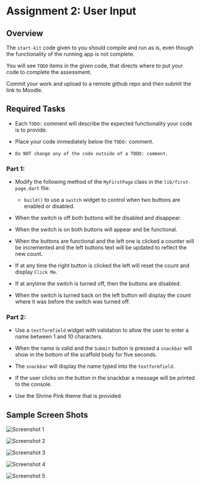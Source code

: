 # Assignment 2: User Input

## Overview

The `start-kit` code given to you should compile and run as is, even though the functionality of the running app is not complete.

You will see `TODO` items in the given code, that directs where to put your code to complete the assessment.

Commit your work and upload to a remote github repo and then submit the link to Moodle.

## Required Tasks

- Each `TODO:` comment will describe the expected functionality your code is to provide.

- Place your code immediately below the `TODO:` comment.

- `Do NOT change any of the code outside of a TODO: comment`.

### Part 1:

- Modify the following method of the `MyFirstPage` class in the `lib/first-page.dart` file:

  - `build()` to use a `switch` widget to control when two buttons are enabled or disabled.

- When the switch is off both buttons will be disabled and disappear.

- When the switch is on both buttons will appear and be functional.

- When the buttons are functional and the left one is clicked a counter will be incremented and the left buttons text will be updated to reflect the new count.

- If at any time the right button is clicked the left will reset the count and display `Click Me`.

- If at anytime the switch is turned off, then the buttons are disabled.

- When the switch is turned back on the left button will display the count where it was before the switch was turned off.

### Part 2:

- Use a `textformfield` widget with validation to allow the user to enter a name between 1 and 10 characters.
- When the name is valid and the `Submit` button is pressed a `snackbar` will show in the bottom of the scaffold body for five seconds.
- The `snackbar` will display the name typed into the `textformfield`.
- If the user clicks on the button in the snackbar a message will be printed to the console.

- Use the Shrine Pink theme that is provided.

## Sample Screen Shots

![Screenshot 1](./img/1.png)

![Screenshot 2](./img/2.png)

![Screenshot 3](./img/3.png)

![Screenshot 4](./img/4.png)

![Screenshot 5](./img/5.png)
